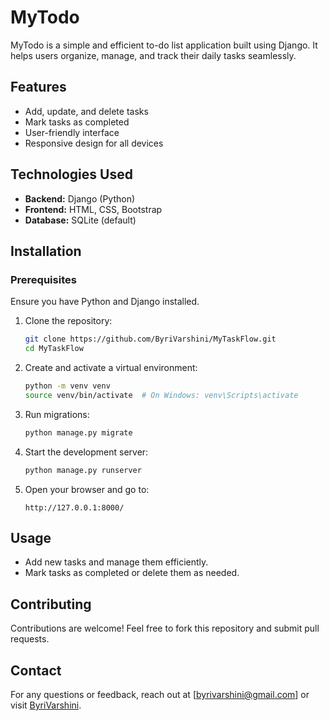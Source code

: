 # MyTodo

MyTodo is a simple and efficient to-do list application built using Django. It helps users organize, manage, and track their daily tasks seamlessly.

## Features
- Add, update, and delete tasks
- Mark tasks as completed
- User-friendly interface
- Responsive design for all devices

## Technologies Used
- **Backend:** Django (Python)
- **Frontend:** HTML, CSS, Bootstrap
- **Database:** SQLite (default) 

## Installation

### Prerequisites
Ensure you have Python and Django installed.

1. Clone the repository:
   ```bash
   git clone https://github.com/ByriVarshini/MyTaskFlow.git
   cd MyTaskFlow
   ```

2. Create and activate a virtual environment:
   ```bash
   python -m venv venv
   source venv/bin/activate  # On Windows: venv\Scripts\activate
   ```

3. Run migrations:
   ```bash
   python manage.py migrate
   ```

4. Start the development server:
   ```bash
   python manage.py runserver
   ```
   
5. Open your browser and go to:
   ```
   http://127.0.0.1:8000/
   ```

## Usage
- Add new tasks and manage them efficiently.
- Mark tasks as completed or delete them as needed.

## Contributing
Contributions are welcome! Feel free to fork this repository and submit pull requests.

## Contact
For any questions or feedback, reach out at [byrivarshini@gmail.com] or visit [ByriVarshini](https://github.com/ByriVarshini).

